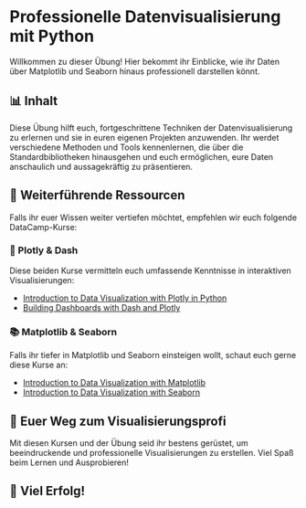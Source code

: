 # Professionelle Datenvisualisierung mit Python

Willkommen zu dieser Übung! Hier bekommt ihr Einblicke, wie ihr Daten über Matplotlib und Seaborn hinaus professionell darstellen könnt.

## 📊 Inhalt
Diese Übung hilft euch, fortgeschrittene Techniken der Datenvisualisierung zu erlernen und sie in euren eigenen Projekten anzuwenden. Ihr werdet verschiedene Methoden und Tools kennenlernen, die über die Standardbibliotheken hinausgehen und euch ermöglichen, eure Daten anschaulich und aussagekräftig zu präsentieren.

## 🎉 Weiterführende Ressourcen
Falls ihr euer Wissen weiter vertiefen möchtet, empfehlen wir euch folgende DataCamp-Kurse:

### 🎯 Plotly & Dash
Diese beiden Kurse vermitteln euch umfassende Kenntnisse in interaktiven Visualisierungen:
- [Introduction to Data Visualization with Plotly in Python](https://app.datacamp.com/learn/courses/introduction-to-data-visualization-with-plotly-in-python)
- [Building Dashboards with Dash and Plotly](https://app.datacamp.com/learn/courses/building-dashboards-with-dash-and-plotly)

### 📚 Matplotlib & Seaborn
Falls ihr tiefer in Matplotlib und Seaborn einsteigen wollt, schaut euch gerne diese Kurse an:
- [Introduction to Data Visualization with Matplotlib](https://app.datacamp.com/learn/courses/introduction-to-data-visualization-with-matplotlib)
- [Introduction to Data Visualization with Seaborn](https://app.datacamp.com/learn/courses/introduction-to-data-visualization-with-seaborn)

## 💪 Euer Weg zum Visualisierungsprofi
Mit diesen Kursen und der Übung seid ihr bestens gerüstet, um beeindruckende und professionelle Visualisierungen zu erstellen. Viel Spaß beim Lernen und Ausprobieren!

## 🌟 Viel Erfolg!

